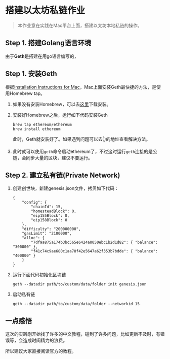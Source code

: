 # 搭建以太坊私链作业

> 本作业意在实践在Mac平台上面，搭建以太坊本地私链的操作。

## Step 1. 搭建Golang语言环境

由于**Geth**是搭建在用go语言编写的，



## Step 1. 安装Geth

根据[Installation Instructions for Mac](https://github.com/ethereum/go-ethereum/wiki/Installation-Instructions-for-Mac)，Mac上面安装Geth最快捷的方法，是使用Homebrew tap。

1. 如果没有安装Homebrew，可以去[这里](https://brew.sh)下载安装。

2. 安装好Homebrew之后，运行如下代码安装Geth

   ```
   brew tap ethereum/ethereum
   brew install ethereum
   ```

   此时，Geth就安装好了。如果遇到问题可以去👆的地址查看解决方法。

3. 此时就可以使用`geth`命令启动ethereum了，不过这时运行`geth`连接的是公链，会同步大量的区块，建议不要运行。

## Step 2. 建立私有链(Private Network)

1. 创建创世块，新建genesis.json文件，拷贝如下代码：

   ```
   {
       "config": {
           "chainId": 15,
           "homesteadBlock": 0,
           "eip155Block": 0,
           "eip158Block": 0
       },
       "difficulty": "200000000",
       "gasLimit": "2100000",
       "alloc": {
           "7df9a875a174b3bc565e6424a0050ebc1b2d1d82": { "balance": "300000" },
           "f41c74c9ae680c1aa78f42e5647a62f353b7bdde": { "balance": "400000" }
       }
   }
   ```

2. 运行下面代码初始化区块链

   ```
   geth --datadir path/to/custom/data/folder init genesis.json
   ```

3. 启动私有链

   ```
   geth --datadir path/to/custom/data/folder --networkid 15
   ```



## 一点感悟

这次的实践刚开始找了许多的中文教程，碰到了许多问题，比如更新不及时，有错误等，会造成时间精力的浪费。

所以建议大家直接阅读官方的教程。